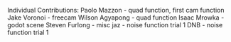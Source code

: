Individual Contributions:
Paolo Mazzon - quad function, first cam function
Jake Voronoi - freecam
Wilson Agyapong - quad function
Isaac Mrowka - godot scene
Steven Furlong - misc
jaz - noise function trial 1
DNB - noise function trial 1
